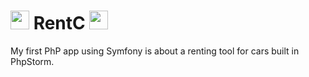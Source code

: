# <img src="https://upload.wikimedia.org/wikipedia/commons/thumb/6/65/Circle-icons-car.svg/768px-Circle-icons-car.svg.png" width="30"/> RentC <img src="https://upload.wikimedia.org/wikipedia/commons/thumb/6/65/Circle-icons-car.svg/768px-Circle-icons-car.svg.png" width="30"/>

My first PhP app using Symfony is about a renting tool for cars built in PhpStorm.

